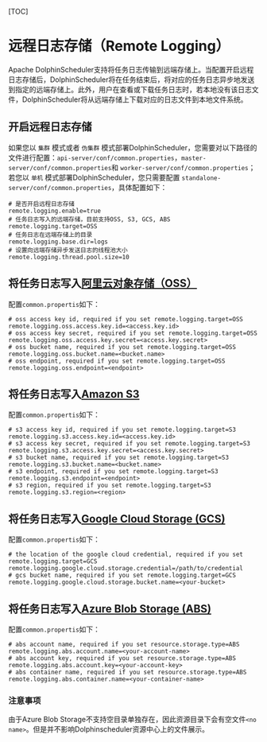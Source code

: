 [TOC]

# 远程日志存储（Remote Logging）

Apache DolphinScheduler支持将任务日志传输到远端存储上。当配置开启远程日志存储后，DolphinScheduler将在任务结束后，将对应的任务日志异步地发送到指定的远端存储上。此外，用户在查看或下载任务日志时，若本地没有该日志文件，DolphinScheduler将从远端存储上下载对应的日志文件到本地文件系统。

## 开启远程日志存储

如果您以 `集群` 模式或者 `伪集群` 模式部署DolphinScheduler，您需要对以下路径的文件进行配置：`api-server/conf/common.properties`，`master-server/conf/common.properties`和 `worker-server/conf/common.properties`；
若您以 `单机` 模式部署DolphinScheduler，您只需要配置 `standalone-server/conf/common.properties`，具体配置如下：

```properties
# 是否开启远程日志存储
remote.logging.enable=true
# 任务日志写入的远端存储，目前支持OSS, S3, GCS, ABS
remote.logging.target=OSS
# 任务日志在远端存储上的目录
remote.logging.base.dir=logs
# 设置向远端存储异步发送日志的线程池大小
remote.logging.thread.pool.size=10
```

## 将任务日志写入[阿里云对象存储（OSS）](https://www.aliyun.com/product/oss)

配置`common.propertis`如下：

```properties
# oss access key id, required if you set remote.logging.target=OSS
remote.logging.oss.access.key.id=<access.key.id>
# oss access key secret, required if you set remote.logging.target=OSS
remote.logging.oss.access.key.secret=<access.key.secret>
# oss bucket name, required if you set remote.logging.target=OSS
remote.logging.oss.bucket.name=<bucket.name>
# oss endpoint, required if you set remote.logging.target=OSS
remote.logging.oss.endpoint=<endpoint>
```

## 将任务日志写入[Amazon S3](https://aws.amazon.com/cn/s3/)

配置`common.propertis`如下：

```properties
# s3 access key id, required if you set remote.logging.target=S3
remote.logging.s3.access.key.id=<access.key.id>
# s3 access key secret, required if you set remote.logging.target=S3
remote.logging.s3.access.key.secret=<access.key.secret>
# s3 bucket name, required if you set remote.logging.target=S3
remote.logging.s3.bucket.name=<bucket.name>
# s3 endpoint, required if you set remote.logging.target=S3
remote.logging.s3.endpoint=<endpoint>
# s3 region, required if you set remote.logging.target=S3
remote.logging.s3.region=<region>
```

## 将任务日志写入[Google Cloud Storage (GCS)](https://cloud.google.com/storage)

配置`common.propertis`如下：

```properties
# the location of the google cloud credential, required if you set remote.logging.target=GCS
remote.logging.google.cloud.storage.credential=/path/to/credential
# gcs bucket name, required if you set remote.logging.target=GCS
remote.logging.google.cloud.storage.bucket.name=<your-bucket>
```

## 将任务日志写入[Azure Blob Storage (ABS)](https://azure.microsoft.com/en-us/products/storage/blobs)

配置`common.propertis`如下：

```properties
# abs account name, required if you set resource.storage.type=ABS
remote.logging.abs.account.name=<your-account-name>
# abs account key, required if you set resource.storage.type=ABS
remote.logging.abs.account.key=<your-account-key>
# abs container name, required if you set resource.storage.type=ABS
remote.logging.abs.container.name=<your-container-name>
```

### 注意事项

由于Azure Blob Storage不支持空目录单独存在，因此资源目录下会有空文件`<no name>`。但是并不影响Dolphinscheduler资源中心上的文件展示。
